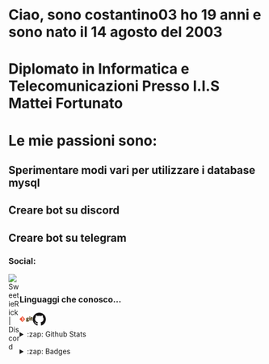 # Ciao, sono costantino03 ho 19 anni e sono nato il 14 agosto del 2003
# Diplomato in Informatica e Telecomunicazioni Presso I.I.S Mattei Fortunato
# Le mie passioni sono:
## Sperimentare modi vari per utilizzare i database mysql
## Creare bot su discord
## Creare bot su telegram
### Social:


[<img align="left" alt="SweetieRick | Discord" width="22px" src="https://cdn.jsdelivr.net/npm/simple-icons@v3/icons/telegram.svg" />][telegram]
<br />
### Linguaggi che conosco...
<img align="left" alt="Git" width="26px" src="https://raw.githubusercontent.com/github/explore/80688e429a7d4ef2fca1e82350fe8e3517d3494d/topics/git/git.png" />
<img align="left" alt="GitHub" width="26px" src="https://raw.githubusercontent.com/github/explore/78df643247d429f6cc873026c0622819ad797942/topics/github/github.png" />
<br />
<br />
  
<details>
 
   <summary>:zap: Github Stats</summary>

  
  <img align="left" alt="Github Stats" src="https://github-readme-stats.vercel.app/api?username=costantino03&count_private=true&show_icons=true" />
  
  <img align="left" alt="Top Languages" src="https://github-readme-stats.vercel.app/api/top-langs/?username=costantino03&count_private=true&show_icons=true" />

</details>
<br/>
<details>
 
   <summary>:zap: Badges</summary>

  
  <img align="left" alt="Cisco Introduction to Cybersecurity" src=".//badges/introduction-to-cybersecurity.png" />

</details>

[telegram]: https://t.me/costantino03
